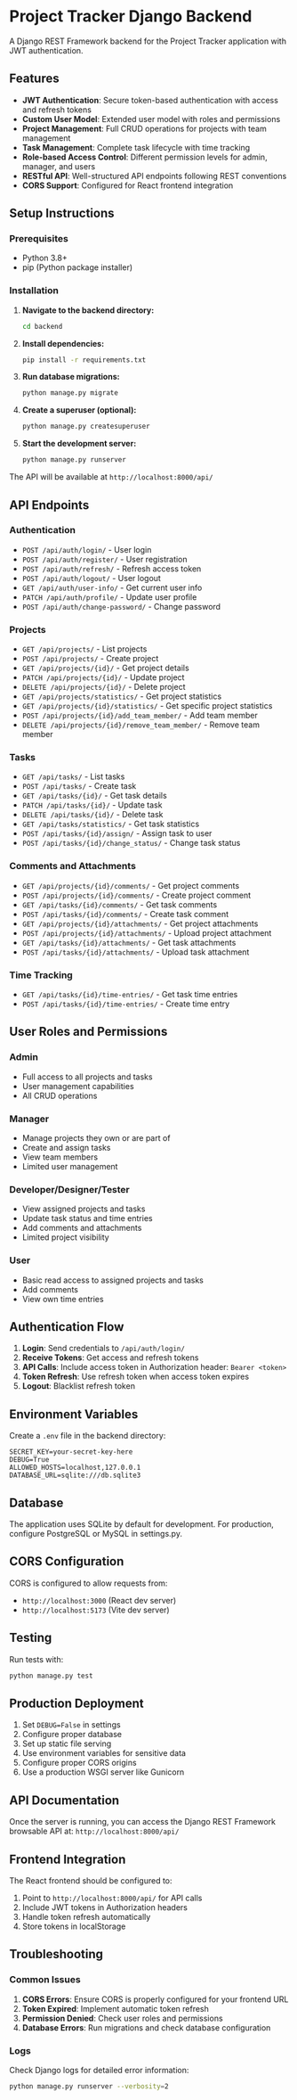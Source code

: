 # Project Tracker Django Backend

A Django REST Framework backend for the Project Tracker application with JWT authentication.

## Features

- **JWT Authentication**: Secure token-based authentication with access and refresh tokens
- **Custom User Model**: Extended user model with roles and permissions
- **Project Management**: Full CRUD operations for projects with team management
- **Task Management**: Complete task lifecycle with time tracking
- **Role-based Access Control**: Different permission levels for admin, manager, and users
- **RESTful API**: Well-structured API endpoints following REST conventions
- **CORS Support**: Configured for React frontend integration

## Setup Instructions

### Prerequisites

- Python 3.8+
- pip (Python package installer)

### Installation

1. **Navigate to the backend directory:**
   ```bash
   cd backend
   ```

2. **Install dependencies:**
   ```bash
   pip install -r requirements.txt
   ```

3. **Run database migrations:**
   ```bash
   python manage.py migrate
   ```

4. **Create a superuser (optional):**
   ```bash
   python manage.py createsuperuser
   ```

5. **Start the development server:**
   ```bash
   python manage.py runserver
   ```

The API will be available at `http://localhost:8000/api/`

## API Endpoints

### Authentication
- `POST /api/auth/login/` - User login
- `POST /api/auth/register/` - User registration
- `POST /api/auth/refresh/` - Refresh access token
- `POST /api/auth/logout/` - User logout
- `GET /api/auth/user-info/` - Get current user info
- `PATCH /api/auth/profile/` - Update user profile
- `POST /api/auth/change-password/` - Change password

### Projects
- `GET /api/projects/` - List projects
- `POST /api/projects/` - Create project
- `GET /api/projects/{id}/` - Get project details
- `PATCH /api/projects/{id}/` - Update project
- `DELETE /api/projects/{id}/` - Delete project
- `GET /api/projects/statistics/` - Get project statistics
- `GET /api/projects/{id}/statistics/` - Get specific project statistics
- `POST /api/projects/{id}/add_team_member/` - Add team member
- `DELETE /api/projects/{id}/remove_team_member/` - Remove team member

### Tasks
- `GET /api/tasks/` - List tasks
- `POST /api/tasks/` - Create task
- `GET /api/tasks/{id}/` - Get task details
- `PATCH /api/tasks/{id}/` - Update task
- `DELETE /api/tasks/{id}/` - Delete task
- `GET /api/tasks/statistics/` - Get task statistics
- `POST /api/tasks/{id}/assign/` - Assign task to user
- `POST /api/tasks/{id}/change_status/` - Change task status

### Comments and Attachments
- `GET /api/projects/{id}/comments/` - Get project comments
- `POST /api/projects/{id}/comments/` - Create project comment
- `GET /api/tasks/{id}/comments/` - Get task comments
- `POST /api/tasks/{id}/comments/` - Create task comment
- `GET /api/projects/{id}/attachments/` - Get project attachments
- `POST /api/projects/{id}/attachments/` - Upload project attachment
- `GET /api/tasks/{id}/attachments/` - Get task attachments
- `POST /api/tasks/{id}/attachments/` - Upload task attachment

### Time Tracking
- `GET /api/tasks/{id}/time-entries/` - Get task time entries
- `POST /api/tasks/{id}/time-entries/` - Create time entry

## User Roles and Permissions

### Admin
- Full access to all projects and tasks
- User management capabilities
- All CRUD operations

### Manager
- Manage projects they own or are part of
- Create and assign tasks
- View team members
- Limited user management

### Developer/Designer/Tester
- View assigned projects and tasks
- Update task status and time entries
- Add comments and attachments
- Limited project visibility

### User
- Basic read access to assigned projects and tasks
- Add comments
- View own time entries

## Authentication Flow

1. **Login**: Send credentials to `/api/auth/login/`
2. **Receive Tokens**: Get access and refresh tokens
3. **API Calls**: Include access token in Authorization header: `Bearer <token>`
4. **Token Refresh**: Use refresh token when access token expires
5. **Logout**: Blacklist refresh token

## Environment Variables

Create a `.env` file in the backend directory:

```env
SECRET_KEY=your-secret-key-here
DEBUG=True
ALLOWED_HOSTS=localhost,127.0.0.1
DATABASE_URL=sqlite:///db.sqlite3
```

## Database

The application uses SQLite by default for development. For production, configure PostgreSQL or MySQL in settings.py.

## CORS Configuration

CORS is configured to allow requests from:
- `http://localhost:3000` (React dev server)
- `http://localhost:5173` (Vite dev server)

## Testing

Run tests with:
```bash
python manage.py test
```

## Production Deployment

1. Set `DEBUG=False` in settings
2. Configure proper database
3. Set up static file serving
4. Use environment variables for sensitive data
5. Configure proper CORS origins
6. Use a production WSGI server like Gunicorn

## API Documentation

Once the server is running, you can access the Django REST Framework browsable API at:
`http://localhost:8000/api/`

## Frontend Integration

The React frontend should be configured to:
1. Point to `http://localhost:8000/api/` for API calls
2. Include JWT tokens in Authorization headers
3. Handle token refresh automatically
4. Store tokens in localStorage

## Troubleshooting

### Common Issues

1. **CORS Errors**: Ensure CORS is properly configured for your frontend URL
2. **Token Expired**: Implement automatic token refresh
3. **Permission Denied**: Check user roles and permissions
4. **Database Errors**: Run migrations and check database configuration

### Logs

Check Django logs for detailed error information:
```bash
python manage.py runserver --verbosity=2
```


